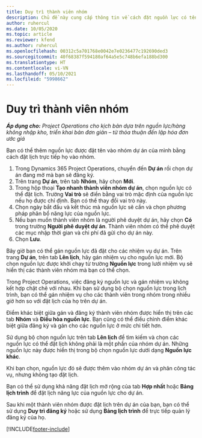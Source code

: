 ```yaml
---
title: Duy trì thành viên nhóm
description: Chủ đề này cung cấp thông tin về cách đặt nguồn lực có tên cho nhóm dự án và phân công tác vụ.
author: ruhercul
ms.date: 10/05/2020
ms.topic: article
ms.reviewer: kfend
ms.author: ruhercul
ms.openlocfilehash: 00312c5a701768e0042e7e0236477c192690ded3
ms.sourcegitcommit: 40f68387f594180af64a5e5c748b6efa188bd300
ms.translationtype: HT
ms.contentlocale: vi-VN
ms.lasthandoff: 05/10/2021
ms.locfileid: "5998662"
---
```

# <a name="maintain-team-members"></a>Duy trì thành viên nhóm

_**Áp dụng cho:** Project Operations cho kịch bản dựa trên nguồn lực/hàng không nhập kho, triển khai bản đơn giản – từ thỏa thuận đến lập hóa đơn ước giá_

Bạn có thể thêm nguồn lực được đặt tên vào nhóm dự án của mình bằng cách đặt lịch trực tiếp họ vào nhóm.

1. Trong Dynamics 365 Project Operations, chuyển đến **Dự án** rồi chọn dự án đang mở mà bạn sẽ đăng ký.
2. Trên trang **Dự án**, trên tab **Nhóm**, hãy chọn **Mới**. 
3. Trong hộp thoại **Tạo nhanh thành viên nhóm dự án**, chọn nguồn lực có thể đặt lịch. Trường **Vai trò** sẽ điền bằng vai trò mặc định của nguồn lực nếu họ được chỉ định. Bạn có thể thay đổi vai trò này. 
4. Chọn ngày bắt đầu và kết thúc mà nguồn lực sẽ cần và chọn phương pháp phân bổ năng lực của nguồn lực. 
5. Nếu bạn muốn thành viên nhóm là người phê duyệt dự án, hãy chọn **Có** trong trường **Người phê duyệt dự án**. Thành viên nhóm có thể phê duyệt các mục nhập thời gian và chi phí đã gửi cho dự án này. 
6. Chọn **Lưu**.

Bây giờ bạn có thể gán nguồn lực đã đặt cho các nhiệm vụ dự án. Trên trang **Dự án**, trên tab **Lên lịch**, hãy gán nhiệm vụ cho nguồn lực mới. Bộ chọn nguồn lực được khởi chạy từ trường **Nguồn lực** trong lưới nhiệm vụ sẽ hiển thị các thành viên nhóm mà bạn có thể chọn.


Trong Project Operations, việc đăng ký nguồn lực và gán nhiệm vụ không kết hợp chặt chẽ với nhau. Khi bạn sử dụng bộ chọn nguồn lực trong lịch trình, bạn có thể gán nhiệm vụ cho các thành viên trong nhóm trong nhiều giờ hơn so với đặt lịch của họ trên dự án.

Điểm khác biệt giữa gán và đăng ký thành viên nhóm được hiển thị trên các tab **Nhóm** và **Điều hòa nguồn lực**. Bạn cũng có thể điều chỉnh điểm khác biệt giữa đăng ký và gán cho các nguồn lực ở mức chi tiết hơn.

Sử dụng bộ chọn nguồn lực trên tab **Lên lịch** để tìm kiếm và chọn các nguồn lực có thể đặt lịch không phải là một phần của nhóm dự án. Những nguồn lực này được hiển thị trong bộ chọn nguồn lực dưới dạng **Nguồn lực khác**.

Khi bạn chọn, nguồn lực đó sẽ được thêm vào nhóm dự án và phân công tác vụ, nhưng không tạo đặt lịch.

Bạn có thể sử dụng khả năng đặt lịch mở rộng của tab **Hợp nhất** hoặc **Bảng lịch trình** để đặt lịch năng lực của nguồn lực cho dự án.

Sau khi một thành viên nhóm được đặt lịch trên dự án của bạn, bạn có thể sử dụng **Duy trì đăng ký** hoặc sử dụng **Bảng lịch trình** để trực tiếp quản lý đăng ký của họ.


[!INCLUDE[footer-include](../includes/footer-banner.md)]
